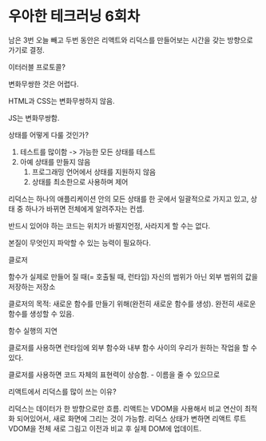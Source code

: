 # 우아한 테크러닝 6회차

남은 3번 오늘 빼고 두번 동안은 리액트와 리덕스를 만들어보는 시간을 갖는 방향으로 가기로 결정.



이터러블 프로토콜?



변화무쌍한 것은 어렵다. 

HTML과 CSS는 변화무쌍하지 않음.

JS는 변화무쌍함.



상태를 어떻게 다룰 것인가?

1. 테스트를 많이함 -> 가능한 모든 상태를 테스트
2. 아예 상태를 만들지 않음
   1. 프로그래밍 언어에서 상태를 지원하지 않음
   2. 상태를 최소한으로 사용하며 제어



리덕스는 하나의 애플리케이션 안의 모든 상태를 한 곳에서 일괄적으로 가지고 있고, 상태 중 하나가 바뀌면 전체에게 알려주자는 컨셉.



반드시 있어야 하는 코드는 위치가 바뀔지언정, 사라지게 할 수는 없다.



본질이 무엇인지 파악할 수 있는 능력이 필요하다.



클로저

함수가 실제로 만들어 질 때(= 호출될 때, 런타임) 자신의 범위가 아닌 외부 범위의 값을 저장하는 저장소

클로저의 목적: 새로운 함수를 만들기 위해(완전히 새로운 함수를 생성). 완전히 새로운 함수를 생성할 수 있음.



함수 실행의 지연



클로저를 사용하면 런타임에 외부 함수와 내부 함수 사이의 우리가 원하는 작업을 할 수 있다.



클로저를 사용하면 코드 자체의 표현력이 상승함. - 이름을 줄 수 있으므로



리액트에서 리덕스를 많이 쓰는 이유?

리덕스는 데이터가 한 방향으로만 흐름. 리액트는 VDOM을 사용해서 비교 연산이 최적화 되어있어서, 새로 화면에 그리는 것이 가능함. 리덕스 상태가 변하면 리액트 루트 VDOM을 전체 새로 그림고 이전과 비교 후 실제 DOM에 업데이트.

